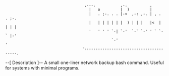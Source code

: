                                        ,---.           ,-.          ,          
                                         |   o         |  )         |          
                                         |   . ;-. . . |-<  ,-: ,-. | , . . ;-.
                                         |   | | | | | |  ) | | |   |<  | | | |
                                         '   ' ' ' `-| `-'  `-` `-' ' ` `-` |-'
                                                   `-'                      '  
                                      '----------------------------------------.

--[ Description ]--
A small one-liner network backup bash command. Useful for systems with minimal programs.
